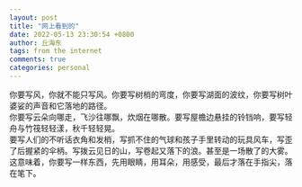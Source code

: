 ```yaml
---
layout: post
title: "网上看到的"
date: 2022-05-13 23:30:54 +0800
author: 丘海东 
tags: from the internet
comments: true
categories: personal
---
```

你要写风，你就不能只写风。你要写树梢的弯度，你要写湖面的波纹，你要写树叶婆娑的声音和它落地的路径。  
你要写云朵向哪走，飞沙往哪飘，炊烟在哪散。要写屋檐边悬挂的铃铛响，要写轻舟与竹筏轻轻漾，秋千轻轻晃。  
要写人们的不听话衣角和发梢，写抓不住的气球和孩子手里转动的玩具风车，写歪了后握紧的伞柄。写拨云见日的山，写卷起又落下的浪。甚至是一场散了的大雾。  
这意味着，你要写一样东西，先用眼睛，用耳朵，用感受，最后才落在手指尖，落在笔下。
